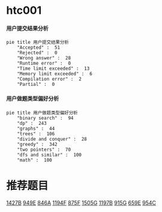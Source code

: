 # htc001

<!-- tabs:start -->



#### **用户提交结果分析**

```mermaid
pie title 用户提交结果分析
    "Accepted" :  51
    "Rejected" :  0
    "Wrong answer" :  28
    "Runtime error" :  0
    "Time limit exceeded" :  13
    "Memory limit exceeded" :  6
    "Compilation error" :  2
    "Partial" :  0
```

#### **用户做题类型偏好分析**

```mermaid
pie title 用户做题类型偏好分析
    "binary search" :  94
    "dp" :  243
    "graphs" :  44
    "trees" :  106
    "divide and conquer" :  28
    "greedy" :  342
    "two pointers" :  70
    "dfs and similar" :  100
    "math" :  100
```



<!-- tabs:end -->
# 推荐题目
[1427B](https://codeforces.com/contest/1427/problem/B)
[949E](https://codeforces.com/contest/949/problem/E)
[846A](https://codeforces.com/contest/846/problem/A)
[1194F](https://codeforces.com/contest/1194/problem/F)
[875F](https://codeforces.com/contest/875/problem/F)
[1505G](https://codeforces.com/contest/1505/problem/G)
[1197B](https://codeforces.com/contest/1197/problem/B)
[915G](https://codeforces.com/contest/915/problem/G)
[659E](https://codeforces.com/contest/659/problem/E)
[954C](https://codeforces.com/contest/954/problem/C)
